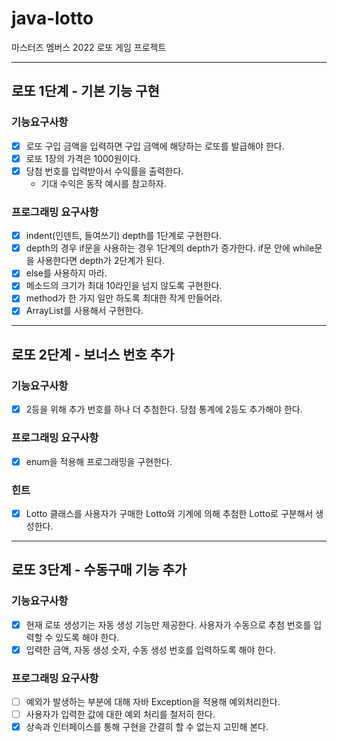 # java-lotto
마스터즈 멤버스 2022 로또 게임 프로젝트

---

## 로또 1단계 - 기본 기능 구현
### 기능요구사항
- [x] 로또 구입 금액을 입력하면 구입 금액에 해당하는 로또를 발급해야 한다.
- [x] 로또 1장의 가격은 1000원이다.
- [x] 당첨 번호를 입력받아서 수익률을 출력한다.
    - 기대 수익은 동작 예시를 참고하자.

### 프로그래밍 요구사항
- [x] indent(인덴트, 들여쓰기) depth를 1단계로 구현한다.
- [x] depth의 경우 if문을 사용하는 경우 1단계의 depth가 증가한다. if문 안에 while문을 사용한다면 depth가 2단계가 된다.
- [x] else를 사용하지 마라.
- [x] 메소드의 크기가 최대 10라인을 넘지 않도록 구현한다.
- [x] method가 한 가지 일만 하도록 최대한 작게 만들어라.
- [x] ArrayList를 사용해서 구현한다.

---

## 로또 2단계 - 보너스 번호 추가
### 기능요구사항
- [x] 2등을 위해 추가 번호를 하나 더 추첨한다. 당첨 통계에 2등도 추가해야 한다.

### 프로그래밍 요구사항
- [x] enum을 적용해 프로그래밍을 구현한다.

### 힌트
- [x] Lotto 클래스를 사용자가 구매한 Lotto와 기계에 의해 추첨한 Lotto로 구분해서 생성한다.

---

## 로또 3단계 - 수동구매 기능 추가
### 기능요구사항
- [x] 현재 로또 생성기는 자동 생성 기능만 제공한다. 사용자가 수동으로 추첨 번호를 입력할 수 있도록 해야 한다.
- [x] 입력한 금액, 자동 생성 숫자, 수동 생성 번호를 입력하도록 해야 한다.

### 프로그래밍 요구사항
- [ ] 예외가 발생하는 부분에 대해 자바 Exception을 적용해 예외처리한다.
- [ ] 사용자가 입력한 값에 대한 예외 처리를 철저히 한다.
- [x] 상속과 인터페이스를 통해 구현을 간결히 할 수 없는지 고민해 본다.